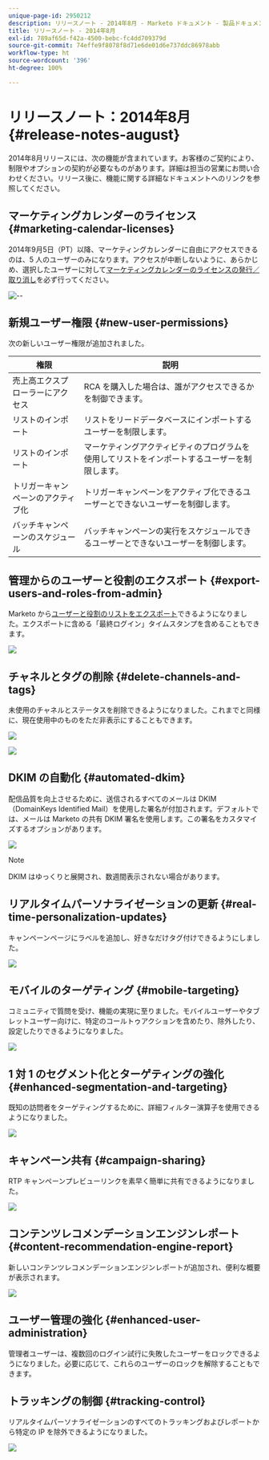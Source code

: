 ```yaml
---
unique-page-id: 2950212
description: リリースノート - 2014年8月 - Marketo ドキュメント - 製品ドキュメント
title: リリースノート - 2014年8月
exl-id: 789af65d-f42a-4500-bebc-fc4dd709379d
source-git-commit: 74effe9f8078f8d71e6de01d6e737ddc86978abb
workflow-type: ht
source-wordcount: '396'
ht-degree: 100%

---
```


# リリースノート：2014年8月 {#release-notes-august}

2014年8月リリースには、次の機能が含まれています。お客様のご契約により、制限やオプションの契約が必要なものがあります。詳細は担当の営業にお問い合わせください。リリース後に、機能に関する詳細なドキュメントへのリンクを参照してください。

## マーケティングカレンダーのライセンス {#marketing-calendar-licenses}

2014年9月5日（PT）以降、マーケティングカレンダーに自由にアクセスできるのは、5 人のユーザーのみになります。アクセスが中断しないように、あらかじめ、選択したユーザーに対して[マーケティングカレンダーのライセンスの発行／取り消し](/help/marketo/product-docs/core-marketo-concepts/marketing-calendar/understanding-the-calendar/issue-revoke-a-marketing-calendar-license.md)を必ず行ってください。

![--](assets/image2014-9-16-9-3a45-3a52.png)

## 新規ユーザー権限 {#new-user-permissions}

次の新しいユーザー権限が追加されました。

| 権限 | 説明 |
|---|---|
| 売上高エクスプローラーにアクセス | RCA を購入した場合は、誰がアクセスできるかを制御できます。 |
| リストのインポート | リストをリードデータベースにインポートするユーザーを制限します。 |
| リストのインポート | マーケティングアクティビティのプログラムを使用してリストをインポートするユーザーを制限します。 |
| トリガーキャンペーンのアクティブ化 | トリガーキャンペーンをアクティブ化できるユーザーとできないユーザーを制御します。 |
| バッチキャンペーンのスケジュール | バッチキャンペーンの実行をスケジュールできるユーザーとできないユーザーを制御します。 |

## 管理からのユーザーと役割のエクスポート {#export-users-and-roles-from-admin}

Marketo から[ユーザーと役割のリストをエクスポート](/help/marketo/product-docs/administration/users-and-roles/export-a-list-of-users-and-roles.md)できるようになりました。エクスポートに含める「最終ログイン」タイムスタンプを含めることもできます。

![](assets/image2014-9-16-12-3a20-3a16.png)

## チャネルとタグの削除 {#delete-channels-and-tags}

未使用のチャネルとステータスを削除できるようになりました。これまでと同様に、現在使用中のものをただ非表示にすることもできます。

![](assets/image2014-9-16-12-3a20-3a30.png)

![](assets/image2014-9-16-12-3a23-3a4.png)

## DKIM の自動化 {#automated-dkim}

配信品質を向上させるために、送信されるすべてのメールは DKIM（DomainKeys Identified Mail）を使用した署名が付加されます。デフォルトでは、メールは Marketo の共有 DKIM 署名を使用します。この署名をカスタマイズするオプションがあります。

![](assets/image2014-9-16-12-3a23-3a16.png)

>[!NOTE]
>
>DKIM はゆっくりと展開され、数週間表示されない場合があります。

## リアルタイムパーソナライゼーションの更新 {#real-time-personalization-updates}

キャンペーンページにラベルを追加し、好きなだけタグ付けできるようにしました。

![](assets/image2014-9-16-12-3a23-3a28.png)

## モバイルのターゲティング {#mobile-targeting}

コミュニティで質問を受け、機能の実現に至りました。モバイルユーザーやタブレットユーザー向けに、特定のコールトゥアクションを含めたり、除外したり、設定したりできるようになりました。

![](assets/image2014-9-16-12-3a23-3a43.png)

## 1 対 1 のセグメント化とターゲティングの強化 {#enhanced-segmentation-and-targeting}

既知の訪問者をターゲティングするために、詳細フィルター演算子を使用できるようになりました。

![](assets/image2014-9-16-12-3a23-3a56.png)

## キャンペーン共有 {#campaign-sharing}

RTP キャンペーンプレビューリンクを素早く簡単に共有できるようになりました。

![](assets/image2014-9-16-12-3a24-3a22.png)

## コンテンツレコメンデーションエンジンレポート {#content-recommendation-engine-report}

新しいコンテンツレコメンデーションエンジンレポートが追加され、便利な概要が表示されます。

![](assets/image2014-9-16-12-3a24-3a42.png)

## ユーザー管理の強化 {#enhanced-user-administration}

管理者ユーザーは、複数回のログイン試行に失敗したユーザーをロックできるようになりました。必要に応じて、これらのユーザーのロックを解除することもできます。

## トラッキングの制御 {#tracking-control}

リアルタイムパーソナライゼーションのすべてのトラッキングおよびレポートから特定の IP を除外できるようになりました。

![](assets/image2014-9-16-12-3a24-3a55.png)
